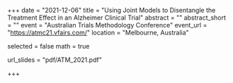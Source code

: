 +++
date = "2021-12-06"
title = "Using Joint Models to Disentangle the Treatment Effect in an Alzheimer Clinical Trial"
abstract = ""
abstract_short = ""
event = "Australian Trials Methodology Conference"
event_url = "https://atmc21.vfairs.com/"
location = "Melbourne, Australia"

selected = false
math = true

url_slides = "pdf/ATM_2021.pdf"

+++
